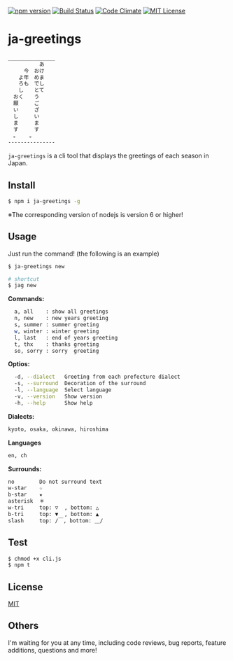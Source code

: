 
[![npm version](https://badge.fury.io/js/ja-greetings.svg)](https://badge.fury.io/js/ja-greetings)
[![Build Status](https://travis-ci.org/k-kuwahara/ja-greetings.svg?branch=master)](https://travis-ci.org/k-kuwahara/ja-greetings)
[![Code Climate](https://codeclimate.com/github/k-kuwahara/ja-greetings/badges/gpa.svg)](https://codeclimate.com/github/k-kuwahara/ja-greetings)
[![MIT License](http://img.shields.io/badge/license-MIT-blue.svg?style=flat)](LICENSE)

# ja-greetings

```bash
_______________
　　　　　　あ
　　　今　おけ
　　よ年　めま
　　ろも　でし
　　し　　とて
　おく　　う
　願　　　ご
　い　　　ざ
　し　　　い
　ま　　　ま
　す　　　す
　。　　 。
---------------
```

`ja-greetings` is a cli tool that displays the greetings of each season in Japan.


## Install

```bash
$ npm i ja-greetings -g
```

※The corresponding version of nodejs is version 6 or higher!


## Usage

Just run the command! (the following is an example)

```bash
$ ja-greetings new

# shortcut
$ jag new
```


__Commands:__

```bash
  a, all    : show all greetings
  n, new    : new years greeting
  s, summer : summer greeting
  w, winter : winter greeting
  l, last   : end of years greeting
  t, thx    : thanks greeting
  so, sorry : sorry  greeting
```

__Optios:__

```bash
  -d, --dialect   Greeting from each prefecture dialect
  -s, --surround  Decoration of the surround
  -l, --language  Select language
  -v, --version   Show version
  -h, --help      Show help
```


__Dialects:__

```bash
kyoto, osaka, okinawa, hiroshima
```

__Languages__

```bash
en, ch
```

__Surrounds:__

```bash
no        Do not surround text
w-star    ☆
b-star    ★
asterisk  ＊
w-tri     top: ▽  , bottom: △
b-tri     top: ▼  , bottom: ▲
slash     top: /￣, bottom: ＿/
```

## Test

```bash
$ chmod +x cli.js
$ npm t
```


## License
[MIT](https://github.com/k-kuwahara/ja-greetings/blob/master/LICENSE)


## Others
I'm waiting for you at any time, including code reviews, bug reports, feature additions, questions and more!
